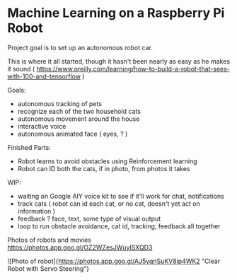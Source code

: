 # Machine Learning on a Raspberry Pi Robot

Project goal is to set up an autonomous robot car. 

This is where it all started, though it hasn't been nearly as easy as he makes it sound 
( https://www.oreilly.com/learning/how-to-build-a-robot-that-sees-with-100-and-tensorflow )



Goals:
- autonomous tracking of pets
- recognize each of the two household cats
- autonomous movement around the house
- interactive voice 
- autonomous animated face ( eyes, ? ) 



Finished Parts:
- Robot learns to avoid obstacles using Reinforcement learning
- Robot can ID both the cats, if in photo, from photos it takes



WIP:
- waiting on Google AIY voice kit to see if it'll work for chat, notifications
- track cats ( robot can id each cat, or no cat, doesn't yet act on information )
- feedback ? face, text, some type of visual output
- loop to run obstacle avoidance, cat id, tracking, feedback all together





Photos of robots and movies
https://photos.app.goo.gl/OZ2WZesJWuyISXQD3

![Photo of robot]{https://photos.app.goo.gl/AJ5yqnSuKV8jp4WK2 "Clear Robot with Servo Steering"}
